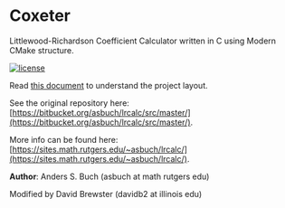 # Coxeter

Littlewood-Richardson Coefficient Calculator written in C using Modern CMake structure.

[![license](https://img.shields.io/badge/license-MIT-green)](LICENSE)

Read [this document](https://cliutils.gitlab.io/modern-cmake/chapters/basics/structure.html) to understand the project
layout.

See the original repository here: [https://bitbucket.org/asbuch/lrcalc/src/master/](https://bitbucket.org/asbuch/lrcalc/src/master/).

More info can be found here: [https://sites.math.rutgers.edu/~asbuch/lrcalc/](https://sites.math.rutgers.edu/~asbuch/lrcalc/).

**Author**: Anders S. Buch (asbuch at math rutgers edu)

Modified by David Brewster (davidb2 at illinois edu)
